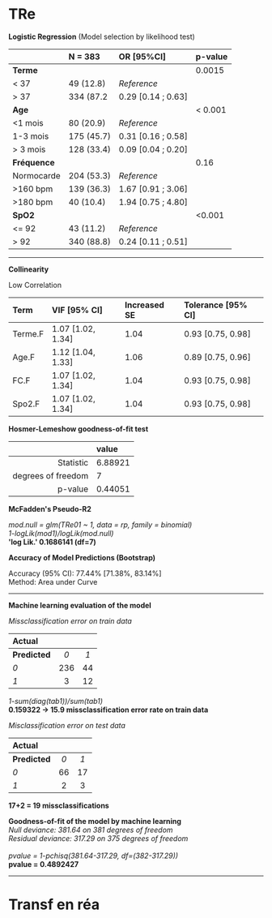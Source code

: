# TRe

**Logistic Regression** (Model selection by likelihood test)

|                   | N = 383    | OR [95%CI]    |  p-value     |
| :------------     | :--     |  :--          | :--          |
| **Terme**         |         |               | 0.0015       |
| < 37              | 49 (12.8)  | *Reference*   | |  
| > 37              | 334 (87.2 | 0.29 [0.14 ; 0.63] | |
| **Age**           |          |              | < 0.001          |
| <1 mois     | 80 (20.9) | *Reference* | | 
| 1-3 mois      | 175 (45.7) | 0.31 [0.16 ; 0.58] | | 
| > 3 mois  | 128 (33.4)  | 0.09 [0.04 ; 0.20]   | | 
| **Fréquence** |   |                         | 0.16 |
| Normocarde | 204 (53.3) | *Reference* | |
| >160 bpm | 139 (36.3) | 1.67 [0.91 ; 3.06] | |
| >180 bpm | 40 (10.4) | 1.94 [0.75 ; 4.80] | |
| **SpO2** |        |        |    <0.001 |
| <= 92  | 43 (11.2) | *Reference* | |
| > 92   | 340 (88.8) | 0.24 [0.11 ; 0.51] | |

----

**Collinearity**

Low Correlation

|    Term | VIF   [95% CI] | Increased SE |Tolerance [95% CI] |
| :-      | :-              | :-          | :-              |
| Terme.F | 1.07 [1.02, 1.34]  |  1.04     | 0.93     [0.75, 0.98] |
|   Age.F | 1.12 [1.04, 1.33]     |    1.06    |  0.89     [0.75, 0.96] |
|    FC.F | 1.07 [1.02, 1.34]      |   1.04    |  0.93     [0.75, 0.98] |
|  Spo2.F | 1.07 [1.02, 1.34]      |   1.04    |  0.93     [0.75, 0.98] |


**Hosmer-Lemeshow goodness-of-fit test**

| | value |
| -: | :- |
| Statistic | 6.88921 |
| degrees of freedom | 7 |
| p-value | 0.44051 |


**McFadden's Pseudo-R2**

_mod.null = glm(TRe01 ~ 1, data = rp, family = binomial)_ \
_1-logLik(mod1)/logLik(mod.null)_ \
**'log Lik.' 0.1686141 (df=7)**


**Accuracy of Model Predictions (Bootstrap)**

Accuracy (95% CI): 77.44% [71.38%, 83.14%] \
Method: Area under Curve

---

**Machine learning evaluation of the model**

*Missclassification error on train data*

| **Actual** | | |
| :- | :--: | :--: |
| **Predicted** |  _0_  | _1_ |
| _0_ | 236 | 44 |
| _1_  | 3  |12 |

_1-sum(diag(tab1))/sum(tab1)_ \
**0.159322 -> 15.9 missclassification error rate on train data**

*Misclassification error on test data*

| **Actual** | | |
| :- | :--: | :--: |
| **Predicted** |  _0_ | _1_ |
| _0_ | 66 | 17 |
| _1_ | 2 | 3 |

**17+2 = 19 missclassifications**

**Goodness-of-fit of the model by machine learning** \
_Null deviance: 381.64  on 381  degrees of freedom_ \
_Residual deviance: 317.29  on 375  degrees of freedom_ \
\
_pvalue = 1-pchisq(381.64-317.29, df=(382-317.29))_ \
**pvalue = 0.4892427**

---

# Transf en réa 


